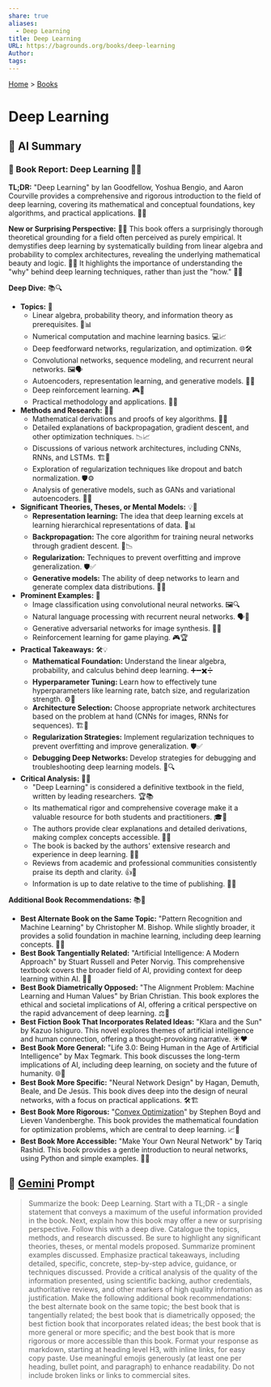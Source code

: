 ```yaml
---
share: true
aliases:
  - Deep Learning
title: Deep Learning
URL: https://bagrounds.org/books/deep-learning
Author: 
tags: 
---
```

[Home](../index.md) > [Books](./index.md)  
# Deep Learning  
## 🤖 AI Summary  
### 📖 Book Report: Deep Learning 🤖🧠  
  
**TL;DR:** "Deep Learning" by Ian Goodfellow, Yoshua Bengio, and Aaron Courville provides a comprehensive and rigorous introduction to the field of deep learning, covering its mathematical and conceptual foundations, key algorithms, and practical applications. 🚀✨  
  
**New or Surprising Perspective:** 🤯💡 This book offers a surprisingly thorough theoretical grounding for a field often perceived as purely empirical. It demystifies deep learning by systematically building from linear algebra and probability to complex architectures, revealing the underlying mathematical beauty and logic. 🌈🧠 It highlights the importance of understanding the "why" behind deep learning techniques, rather than just the "how." 🤔💭  
  
**Deep Dive:** 📚🔍  
  
* **Topics:** 📝  
    * Linear algebra, probability theory, and information theory as prerequisites. 🔢📊  
    * Numerical computation and machine learning basics. 💻📈  
    * Deep feedforward networks, regularization, and optimization. 🌐🛠️  
    * Convolutional networks, sequence modeling, and recurrent neural networks. 🖼️🗣️  
    * Autoencoders, representation learning, and generative models. 🎨🧬  
    * Deep reinforcement learning. 🎮🤖  
    * Practical methodology and applications. 💼🔧  
* **Methods and Research:** 🔬🧪  
    * Mathematical derivations and proofs of key algorithms. 📝📐  
    * Detailed explanations of backpropagation, gradient descent, and other optimization techniques. 📉📈  
    * Discussions of various network architectures, including CNNs, RNNs, and LSTMs. 🏗️🧱  
    * Exploration of regularization techniques like dropout and batch normalization. 🛡️⚙️  
    * Analysis of generative models, such as GANs and variational autoencoders. 🧬🎨  
* **Significant Theories, Theses, or Mental Models:** 💡🧠  
    * **Representation learning:** The idea that deep learning excels at learning hierarchical representations of data. 🌲📊  
    * **Backpropagation:** The core algorithm for training neural networks through gradient descent. 🔄📉  
    * **Regularization:** Techniques to prevent overfitting and improve generalization. 🛡️✅  
    * **Generative models:** The ability of deep networks to learn and generate complex data distributions. 🧬🎨  
* **Prominent Examples:** 🌟  
    * Image classification using convolutional neural networks. 🖼️🔍  
    * Natural language processing with recurrent neural networks. 🗣️📝  
    * Generative adversarial networks for image synthesis. 🎨✨  
    * Reinforcement learning for game playing. 🎮🏆  
* **Practical Takeaways:** 🛠️💡  
    * **Mathematical Foundation:** Understand the linear algebra, probability, and calculus behind deep learning. ➕➖✖️➗  
    * **Hyperparameter Tuning:** Learn how to effectively tune hyperparameters like learning rate, batch size, and regularization strength. ⚙️🔧  
    * **Architecture Selection:** Choose appropriate network architectures based on the problem at hand (CNNs for images, RNNs for sequences). 🏗️🧱  
    * **Regularization Strategies:** Implement regularization techniques to prevent overfitting and improve generalization. 🛡️✅  
    * **Debugging Deep Networks:** Develop strategies for debugging and troubleshooting deep learning models. 🐛🔍  
* **Critical Analysis:** 🔬🧐  
    * "Deep Learning" is considered a definitive textbook in the field, written by leading researchers. 🏆📚  
    * Its mathematical rigor and comprehensive coverage make it a valuable resource for both students and practitioners. 🎓💼  
    * The authors provide clear explanations and detailed derivations, making complex concepts accessible. 🤝💡  
    * The book is backed by the authors' extensive research and experience in deep learning. 🧠🔬  
    * Reviews from academic and professional communities consistently praise its depth and clarity. 👍🌟  
    * Information is up to date relative to the time of publishing. 📅✅  
  
**Additional Book Recommendations:** 📚🌟  
  
* **Best Alternate Book on the Same Topic:** "Pattern Recognition and Machine Learning" by Christopher M. Bishop. While slightly broader, it provides a solid foundation in machine learning, including deep learning concepts. 🧠💡  
* **Best Book Tangentially Related:** "Artificial Intelligence: A Modern Approach" by Stuart Russell and Peter Norvig. This comprehensive textbook covers the broader field of AI, providing context for deep learning within AI. 🤖🌐  
* **Best Book Diametrically Opposed:** "The Alignment Problem: Machine Learning and Human Values" by Brian Christian. This book explores the ethical and societal implications of AI, offering a critical perspective on the rapid advancement of deep learning. ⚖️🤔  
* **Best Fiction Book That Incorporates Related Ideas:** "Klara and the Sun" by Kazuo Ishiguro. This novel explores themes of artificial intelligence and human connection, offering a thought-provoking narrative. ☀️❤️  
* **Best Book More General:** "Life 3.0: Being Human in the Age of Artificial Intelligence" by Max Tegmark. This book discusses the long-term implications of AI, including deep learning, on society and the future of humanity. 🌐🔮  
* **Best Book More Specific:** "Neural Network Design" by Hagan, Demuth, Beale, and De Jesús. This book dives deep into the design of neural networks, with a focus on practical applications. 🛠️🏗️  
* **Best Book More Rigorous:** "[Convex Optimization](./convex-optimization.md)" by Stephen Boyd and Lieven Vandenberghe. This book provides the mathematical foundation for optimization problems, which are central to deep learning. 📈📐  
* **Best Book More Accessible:** "Make Your Own Neural Network" by Tariq Rashid. This book provides a gentle introduction to neural networks, using Python and simple examples. 🐍👶  
  
## 💬 [Gemini](https://gemini.google.com) Prompt  
> Summarize the book: Deep Learning. Start with a TL;DR - a single statement that conveys a maximum of the useful information provided in the book. Next, explain how this book may offer a new or surprising perspective. Follow this with a deep dive. Catalogue the topics, methods, and research discussed. Be sure to highlight any significant theories, theses, or mental models proposed. Summarize prominent examples discussed. Emphasize practical takeaways, including detailed, specific, concrete, step-by-step advice, guidance, or techniques discussed. Provide a critical analysis of the quality of the information presented, using scientific backing, author credentials, authoritative reviews, and other markers of high quality information as justification. Make the following additional book recommendations: the best alternate book on the same topic; the best book that is tangentially related; the best book that is diametrically opposed; the best fiction book that incorporates related ideas; the best book that is more general or more specific; and the best book that is more rigorous or more accessible than this book. Format your response as markdown, starting at heading level H3, with inline links, for easy copy paste. Use meaningful emojis generously (at least one per heading, bullet point, and paragraph) to enhance readability. Do not include broken links or links to commercial sites.
